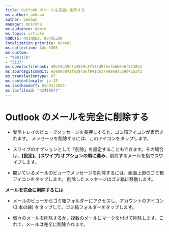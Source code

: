 ```yaml
---
title: Outlook のメールを完全に削除する
ms.author: pebaum
author: pebaum
manager: mnirkhe
ms.audience: Admin
ms.topic: article
ROBOTS: NOINDEX, NOFOLLOW
localization_priority: Normal
ms.collection: Adm_O365
ms.custom:
- "9001176"
- "3137"
ms.openlocfilehash: d9b74b39c344559c87147d9f8efb6b6e6f8238b3
ms.sourcegitcommit: e5e09d841fe397a6f841d617a9ae0a560d41a3f2
ms.translationtype: HT
ms.contentlocale: ja-JP
ms.lasthandoff: 03/03/2020
ms.locfileid: "42410577"
---
```

# <a name="permanently-delete-an-email-in-outlook"></a>Outlook のメールを完全に削除する

- 受信トレイのビューでメッセージを長押しすると、ゴミ箱アイコンが表示されます。 メッセージを削除するには、このアイコンをタップします。

- スワイプのオプションとして「削除」を設定することもできます。その場合は、**[設定]、[スワイプ] オプションの順に進み**、削除するメールを指でスワイプします。 

- 開いているメールのビューでメッセージを削除するには、画面上部のゴミ箱アイコンをタップします。 削除したメッセージはゴミ箱に移動します。 

**メールを完全に削除するには**

- メールのビューからゴミ箱フォルダーにアクセスし、アカウントのアイコン (3 本の線) をタップして、ゴミ箱フォルダーをタップします。

- 個々のメールを削除するか、複数のメールにマークを付けて削除します。これで、メールは完全に削除されます。